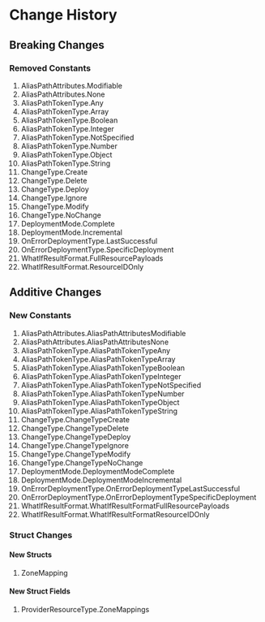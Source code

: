 # Change History

## Breaking Changes

### Removed Constants

1. AliasPathAttributes.Modifiable
1. AliasPathAttributes.None
1. AliasPathTokenType.Any
1. AliasPathTokenType.Array
1. AliasPathTokenType.Boolean
1. AliasPathTokenType.Integer
1. AliasPathTokenType.NotSpecified
1. AliasPathTokenType.Number
1. AliasPathTokenType.Object
1. AliasPathTokenType.String
1. ChangeType.Create
1. ChangeType.Delete
1. ChangeType.Deploy
1. ChangeType.Ignore
1. ChangeType.Modify
1. ChangeType.NoChange
1. DeploymentMode.Complete
1. DeploymentMode.Incremental
1. OnErrorDeploymentType.LastSuccessful
1. OnErrorDeploymentType.SpecificDeployment
1. WhatIfResultFormat.FullResourcePayloads
1. WhatIfResultFormat.ResourceIDOnly

## Additive Changes

### New Constants

1. AliasPathAttributes.AliasPathAttributesModifiable
1. AliasPathAttributes.AliasPathAttributesNone
1. AliasPathTokenType.AliasPathTokenTypeAny
1. AliasPathTokenType.AliasPathTokenTypeArray
1. AliasPathTokenType.AliasPathTokenTypeBoolean
1. AliasPathTokenType.AliasPathTokenTypeInteger
1. AliasPathTokenType.AliasPathTokenTypeNotSpecified
1. AliasPathTokenType.AliasPathTokenTypeNumber
1. AliasPathTokenType.AliasPathTokenTypeObject
1. AliasPathTokenType.AliasPathTokenTypeString
1. ChangeType.ChangeTypeCreate
1. ChangeType.ChangeTypeDelete
1. ChangeType.ChangeTypeDeploy
1. ChangeType.ChangeTypeIgnore
1. ChangeType.ChangeTypeModify
1. ChangeType.ChangeTypeNoChange
1. DeploymentMode.DeploymentModeComplete
1. DeploymentMode.DeploymentModeIncremental
1. OnErrorDeploymentType.OnErrorDeploymentTypeLastSuccessful
1. OnErrorDeploymentType.OnErrorDeploymentTypeSpecificDeployment
1. WhatIfResultFormat.WhatIfResultFormatFullResourcePayloads
1. WhatIfResultFormat.WhatIfResultFormatResourceIDOnly

### Struct Changes

#### New Structs

1. ZoneMapping

#### New Struct Fields

1. ProviderResourceType.ZoneMappings
